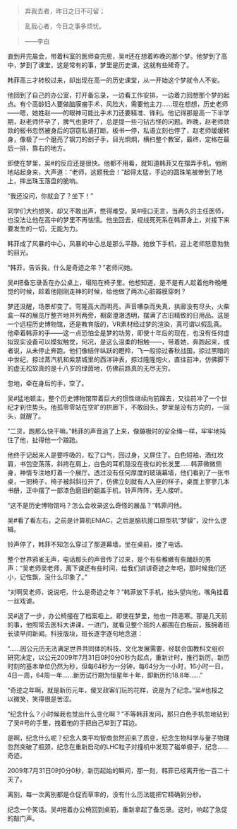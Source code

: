 >弃我去者，昨日之日不可留；

>乱我心者，今日之事多烦忧。

>——李白

直到开完晨会，带着科室的医师查完房，吴#还在想着昨晚的那个梦。他梦到了高中，梦到了课堂，这是常有的事，梦里是历史课，这就有些稀奇了。

韩菲高三才转校过来，却出现在高一的历史课堂，从一开始这个梦就令人不安。

他回到了自己的办公室，打开备忘录，一边看工作安排，一边着力回想那个梦的起点。有个高龄妇人要做脑膜瘤手术，风险大，需要他主刀……现在想想，历史老师——嗯，她姓赵——的眼神可能比手术刀还要精准、锋利。他记得那是高一下半学期，赵老师怀孕了，脾气也更坏了，总是提一些刁钻古怪的问题。昨晚，赵老师欻欻的板书忽然被身后的窃窃私语打断。板书一停，私语立刻也停了，赵老师缓缓转身，像极了一个磨亮了钢刀的刽子手，目光炯炯，横扫整个教室，最终，定格在最后一排，靠右的地方。

即使在梦里，吴#的反应还是很快。他都不用看，就知道韩菲又在摆弄手机。他刷地站起身来，大声道：“老师，这题我会！”起得太猛，手边的圆珠笔被带到了地上，摔出珠玉落盘的脆响。

“我还没问，你就会了？坐下！”

同学们大约想笑，却又不敢出声，憋得难受。吴#哑口无言，当再久的主任医师，也没法让他在高中的梦里不再怯懦。他坐回去，视线死死系在韩菲身上，对接下来要发生的一切，无能为力。

韩菲成了风暴的中心，风暴的中心总是那么平静。她放下手机，迎上老师怒意勃勃的目光。

“韩菲，告诉我，什么是奇迹之年？”老师问她。

吴#把备忘录丢在办公桌上，塌陷在椅子里。他想知道，是不是有人趁着他昨晚睡觉的时候，趁着他刚刚走神的时候，给他做了两次心脏瓣膜穿刺？

梦还没醒，场景却变了。穹隆高大而明亮，声音嘈杂而失真，拱廊没有尽头，火柴盒一样的展览厅整齐地并列两旁，橱窗澄澈透明，摆满了古旧精致的日用品。这是一个远程历史博物馆，还是教育版的，VR素材经过梦的渲染，真可谓以假乱真。他牵着韩菲的手——这一点恐怕全是梦的功劳，即使十年后的现在，也没有任何虚拟现实设备可以模拟触觉，何况，是这么温柔的相触——，带着她，奔跑起来，或者说，从未停止奔跑。他们像结伴纵跃的瞪羚，飞一般掠过春秋战国，掠过黑暗的中世纪，掠过蒸汽机和紫禁城里的西洋钟表，掠过隆隆炮火，直往前冲，仿佛脚下的虚无松软真的是十八岁的绿茵地，仿佛前路真的无尽无穷。

忽地，牵在身后的手，空了。

吴#猛地顿主，整个历史博物馆带着巨大的惯性继续向前蹿去，又往前冲了一个世纪才刹住势头。他孤零零站在空旷的拱廊下，不敢回头。梦里是没有方向的，一回头，就醒了。

“二货，跑那么快干嘛。”韩菲的声音追了上来，像蹦极时的安全绳一样，牢牢地扽住了他，扯得他一个踉跄。

他终于记起来人是要呼吸的，松了口气，回过身，又屏住了。白色短袖，酒红坎肩，书包空荡荡，斜挎在肩上，白色的耳机隐没在夜似的长发里……韩菲微微侧身，神情专注地盯着一个展厅。透过没有任何厚度的玻璃幕墙，他们看到了一张书桌，一把椅子，椅子被斜斜拉开了，仿佛立刻就有人入座的样子，桌面上寥寥几本书册，正中摆了一部漆色磨旧的翻盖手机，铃声阵阵，无人接听。

“这不是历史博物馆吗？怎么会收录这么奇怪的展品？”韩菲问他。

吴#看了看左右，之前是计算机ENIAC，之后是脑机接口原型机“梦貘”，没什么逻辑。

铃声停了，韩菲不知怎么穿过了那道幕墙，坐在桌前，接了电话。

整个世界鸦雀无声，电话那头的声音传了过来，是个有些稚嫩有些踊跃的男声：“吴老师吴老师，离下课还有些时间，给我们讲讲奇迹之年吧，那时候我们还小，记性飘，没什么印象了。”

“对啊吴老师，说说吧，什么是奇迹之年？”韩菲放下手机，抬头望向他，嘴角挂着一丝戏谑。

吴#退了一步，办公椅撞在了档案柜上。即使在梦里，他也一阵恶寒。那是几天前的事，他照常去医科大讲课，一进门，就看见整个班的人都围在白板前，簇拥着班长读早间新闻。科技版块，班长逐字逐句地念道：

“……因公元历无法满足世界共同体的科技、文化发展需要，经联合国教科文组织研究决定，以公元2009年7月31日0时0分0秒为起点，重新计时，推行新历。新历时刻的基本单位仍然为秒，但每64秒为一分钟，每64分为一小时，16小时一日，4日一周，64周一年……新历试行期为恒星年十年，即新历约18.8年……”

“奇迹之年啊，就是新历元年，傻叉政客们玩的花样，说是为了纪念。”吴#也报之以微笑，笑得很是苦涩。

“纪念什么？小时候我也觉出什么变化啊？”不等韩菲发问，那只白色手机忽地钻到了吴#号的手里，拽着他的手把自己举到了耳边。

是啊，纪念什么呢？纪念人类平均智商忽然迎来了质变，纪念生物科学与量子物理忽然突破了瓶颈，纪念在重新启动的LHC粒子对撞机中发现了磁单极子，纪念……奇迹。

2009年7月31日0时0分0秒，新历起始的瞬间，那一刻，韩菲已经离开他一百二十天了。

离别，每一次离别都是仓促而草率的，没有什么历法能把它精确到分秒。

纪念一个笑话。吴#拖着办公椅回到桌前，重新拿起了备忘录。这时，响起了急促的敲门声。